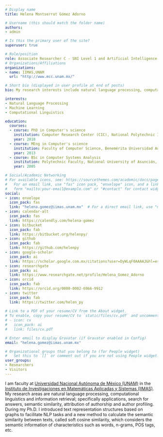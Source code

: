 ```yaml
---
# Display name
title: Helena Montserrat Gómez Adorno

# Username (this should match the folder name)
authors:
- admin

# Is this the primary user of the site?
superuser: true

# Role/position
role: Associate Researcher C - SNI Level 1 and Artificial Intelligence professor
# Organizations/Affiliations
organizations:
- name: IIMAS,UNAM
  url: "http://www.mcc.unam.mx/"

# Short bio (displayed in user profile at end of posts)
bio: My research interests include natural language processing, computational linguistics, and machine learning.

interests:
- Natural Language Processing
- Machine Learning
- Computational Linguistics

education:
  courses:
  - course: PhD in Computer's science
    institution: Computer Research Center (CIC), National Polytechnic Institute (IPN), Mexico
    year: 2018
  - course: MEng in Computer's science
    institution: Faculty of Computer Science, Benemérita Universidad Autónoma de Puebla (BUAP), México
    year: 2013
  - course: BSc in Computer Systems Analysis
    institution: Polytechnic Faculty, National University of Asunción, Paraguay
    year: 2005

# Social/Academic Networking
# For available icons, see: https://sourcethemes.com/academic/docs/page-builder/#icons
#   For an email link, use "fas" icon pack, "envelope" icon, and a link in the
#   form "mailto:your-email@example.com" or "#contact" for contact widget.
social:
- icon: envelope
  icon_pack: fas
  link: "helena.gomez@iimas.unam.mx"  # For a direct email link, use "mailto:test@example.org".
- icon: calendar-alt
  icon_pack: fas
  link: https://calendly.com/helena-gomez
- icon: bitbucket
  icon_pack: fab
  link: https://bitbucket.org/helenpy/
- icon: github
  icon_pack: fab
  link: https://github.com/helenpy
- icon: google-scholar
  icon_pack: ai
  link: https://scholar.google.com.mx/citations?user=DyWLqF0AAAAJ&hl=es
- icon: researchgate
  icon_pack: ai
  link: https://www.researchgate.net/profile/Helena_Gomez_Adorno
- icon: orcid
  icon_pack: fab
  link: https://orcid.org/0000-0002-6966-9912
- icon: twitter
  icon_pack: fab
  link: https://twitter.com/helen_py
  
# Link to a PDF of your resume/CV from the About widget.
# To enable, copy your resume/CV to `static/files/cv.pdf` and uncomment the lines below.
# - icon: cv
#   icon_pack: ai
#   link: files/cv.pdf

# Enter email to display Gravatar (if Gravatar enabled in Config)
email: "helena.gomez@iimas.unam.mx"

# Organizational groups that you belong to (for People widget)
#   Set this to `[]` or comment out if you are not using People widget.
user_groups:
- Researchers
- Visitors
---
```


I am faculty at [Universidad Nacional Autónoma de México (UNAM)](http://unam.mx/) in the [Instituto de Investigaciones en Matemáticas Aplicadas y Sistemas (IIMAS)](https://www.iimas.unam.mx). My research areas are natural language processing, computational linguistics and information retrieval; specifically applications, search for answers, semantic similarity, attribution of authorship and author profiling. During my Ph.D. I introduced text representation structures based on graphs to facilitate NLP tasks and a new method to calculate the semantic similarity between texts, called soft cosine similarity, which considers the semantic information of characteristics such as words, n-grams, POS tags, etc.